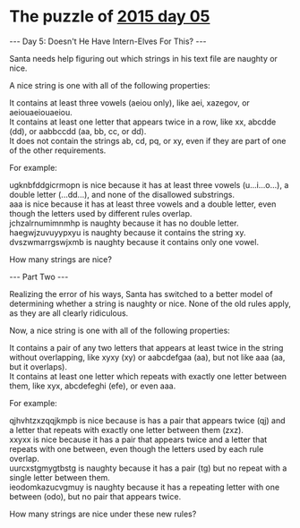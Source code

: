# The puzzle of [2015 day 05](https://adventofcode.com/2015/day/5)

--- Day 5: Doesn't He Have Intern-Elves For This? ---

Santa needs help figuring out which strings in his text file are naughty or nice.

A nice string is one with all of the following properties:

It contains at least three vowels (aeiou only), like aei, xazegov, or aeiouaeiouaeiou.\
It contains at least one letter that appears twice in a row, like xx, abcdde (dd), or aabbccdd (aa, bb, cc, or dd).\
It does not contain the strings ab, cd, pq, or xy, even if they are part of one of the other requirements.

For example:

ugknbfddgicrmopn is nice because it has at least three vowels (u...i...o...), a double letter (...dd...), and none of the disallowed substrings.\
aaa is nice because it has at least three vowels and a double letter, even though the letters used by different rules overlap.\
jchzalrnumimnmhp is naughty because it has no double letter.\
haegwjzuvuyypxyu is naughty because it contains the string xy.\
dvszwmarrgswjxmb is naughty because it contains only one vowel.

How many strings are nice?

--- Part Two ---

Realizing the error of his ways, Santa has switched to a better model of determining whether a string is naughty or nice.  None of the old rules apply, as they are all clearly ridiculous.

Now, a nice string is one with all of the following properties:

It contains a pair of any two letters that appears at least twice in the string without overlapping, like xyxy (xy) or aabcdefgaa (aa), but not like aaa (aa, but it overlaps).\
It contains at least one letter which repeats with exactly one letter between them, like xyx, abcdefeghi (efe), or even aaa.

For example:

qjhvhtzxzqqjkmpb is nice because is has a pair that appears twice (qj) and a letter that repeats with exactly one letter between them (zxz).\
xxyxx is nice because it has a pair that appears twice and a letter that repeats with one between, even though the letters used by each rule overlap.\
uurcxstgmygtbstg is naughty because it has a pair (tg) but no repeat with a single letter between them.\
ieodomkazucvgmuy is naughty because it has a repeating letter with one between (odo), but no pair that appears twice.

How many strings are nice under these new rules?
